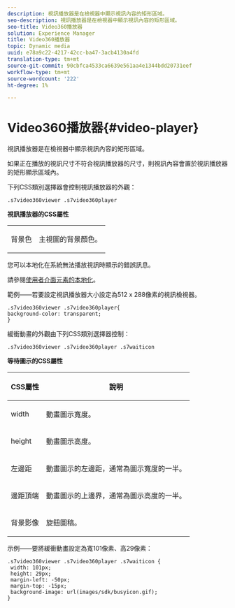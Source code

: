 ```yaml
---
description: 視訊播放器是在檢視器中顯示視訊內容的矩形區域。
seo-description: 視訊播放器是在檢視器中顯示視訊內容的矩形區域。
seo-title: Video360播放器
solution: Experience Manager
title: Video360播放器
topic: Dynamic media
uuid: e78a9c22-4217-42cc-ba47-3acb4130a4fd
translation-type: tm+mt
source-git-commit: 90cbfca4533ca6639e561aa4e1344bdd20731eef
workflow-type: tm+mt
source-wordcount: '222'
ht-degree: 1%

---
```



# Video360播放器{#video-player}

視訊播放器是在檢視器中顯示視訊內容的矩形區域。

<!--<a id="section_061E550C1C1D4DB2BD663A898895B38C"></a>-->

如果正在播放的視訊尺寸不符合視訊播放器的尺寸，則視訊內容會置於視訊播放器的矩形顯示區域內。

下列CSS類別選擇器會控制視訊播放器的外觀：

```
.s7video360viewer .s7video360player
```

**視訊播放器的CSS屬性**

<table id="table_C48C56E696304C9BAFEE71BA9EA9A174"> 
 <tbody> 
  <tr> 
   <td colname="col1"> <p> <span class="codeph"> 背景色  </span> </p> </td> 
   <td colname="col2"> <p>主視圖的背景顏色。 </p> </td> 
  </tr> 
 </tbody> 
</table>

您可以本地化在系統無法播放視訊時顯示的錯誤訊息。

請參閱[使用者介面元素的本地化](../../../c-html5-aem-asset-viewers/c-html5-aem-video360/c-html5-aem-video360-localization.md#concept-16262b8096474d6c9c018c3e99110dd1)。

範例——若要設定視訊播放器大小設定為512 x 288像素的視訊檢視器。

```
.s7video360viewer .s7video360player{ 
background-color: transparent; 
}
```

<!--<a id="section_5B82913FF3C44B7B8187969CB15E9560"></a>-->

緩衝動畫的外觀由下列CSS類別選擇器控制：

```
.s7video360viewer .s7video360player .s7waiticon
```

**等待圖示的CSS屬性**

<table id="table_8DB41A0FF2A746F78B763564C4F3EBE0"> 
 <thead> 
  <tr> 
   <th colname="col1" class="entry"> <p>CSS屬性 </p> </th> 
   <th colname="col2" class="entry"> <p>說明 </p> </th> 
  </tr> 
 </thead>
 <tbody> 
  <tr> 
   <td colname="col1"> <p> <span class="codeph"> width </span> </p> </td> 
   <td colname="col2"> <p> 動畫圖示寬度。 </p> </td> 
  </tr> 
  <tr> 
   <td colname="col1"> <p> <span class="codeph"> height </span> </p> </td> 
   <td colname="col2"> <p> 動畫圖示高度。 </p> </td> 
  </tr> 
  <tr> 
   <td colname="col1"> <p> <span class="codeph"> 左邊距  </span> </p> </td> 
   <td colname="col2"> <p> 動畫圖示的左邊距，通常為圖示寬度的一半。 </p> </td> 
  </tr> 
  <tr> 
   <td colname="col1"> <p> <span class="codeph"> 邊距頂端  </span> </p> </td> 
   <td colname="col2"> <p> 動畫圖示的上邊界，通常為圖示高度的一半。 </p> </td> 
  </tr> 
  <tr> 
   <td colname="col1"> <p> <span class="codeph"> 背景影像  </span> </p> </td> 
   <td colname="col2"> <p> 旋鈕圖稿。 </p> </td> 
  </tr> 
 </tbody> 
</table>

示例——要將緩衝動畫設定為寬101像素、高29像素：

```
.s7video360viewer .s7video360player .s7waiticon { 
 width: 101px; 
 height: 29px; 
 margin-left: -50px; 
 margin-top: -15px; 
 background-image: url(images/sdk/busyicon.gif); 
}
```


